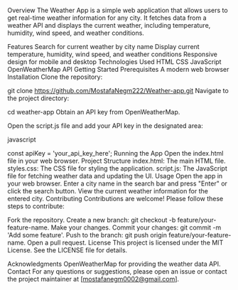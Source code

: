 Overview
The Weather App is a simple web application that allows users to get real-time weather information for any city. It fetches data from a weather API and displays the current weather, including temperature, humidity, wind speed, and weather conditions.

Features
Search for current weather by city name
Display current temperature, humidity, wind speed, and weather conditions
Responsive design for mobile and desktop
Technologies Used
HTML
CSS
JavaScript
OpenWeatherMap API
Getting Started
Prerequisites
A modern web browser
Installation
Clone the repository:


git clone https://github.com/MostafaNegm222/Weather-app.git
Navigate to the project directory:

cd weather-app
Obtain an API key from OpenWeatherMap.

Open the script.js file and add your API key in the designated area:

javascript

const apiKey = 'your_api_key_here';
Running the App
Open the index.html file in your web browser.
Project Structure
index.html: The main HTML file.
styles.css: The CSS file for styling the application.
script.js: The JavaScript file for fetching weather data and updating the UI.
Usage
Open the app in your web browser.
Enter a city name in the search bar and press "Enter" or click the search button.
View the current weather information for the entered city.
Contributing
Contributions are welcome! Please follow these steps to contribute:

Fork the repository.
Create a new branch: git checkout -b feature/your-feature-name.
Make your changes.
Commit your changes: git commit -m 'Add some feature'.
Push to the branch: git push origin feature/your-feature-name.
Open a pull request.
License
This project is licensed under the MIT License. See the LICENSE file for details.

Acknowledgments
OpenWeatherMap for providing the weather data API.
Contact
For any questions or suggestions, please open an issue or contact the project maintainer at [mostafanegm0002@gmail.com].
